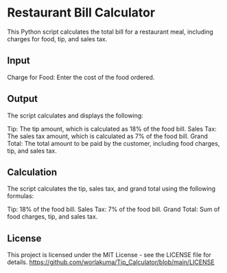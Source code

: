 # Restaurant Bill Calculator
This Python script calculates the total bill for a restaurant meal, including charges for food, tip, and sales tax.

## Input
Charge for Food: Enter the cost of the food ordered.

## Output
The script calculates and displays the following:

Tip: The tip amount, which is calculated as 18% of the food bill.
Sales Tax: The sales tax amount, which is calculated as 7% of the food bill.
Grand Total: The total amount to be paid by the customer, including food charges, tip, and sales tax.

## Calculation
The script calculates the tip, sales tax, and grand total using the following formulas:

Tip: 18% of the food bill.
Sales Tax: 7% of the food bill.
Grand Total: Sum of food charges, tip, and sales tax.

## License
This project is licensed under the MIT License - see the LICENSE file for details.
https://github.com/worlakuma/Tip_Calculator/blob/main/LICENSE


